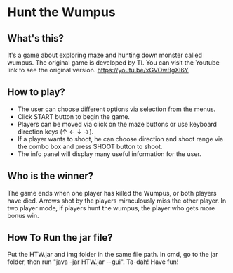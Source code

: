# Hunt the Wumpus

## What's this?
It's a game about exploring maze and hunting down monster called wumpus. The original game is developed by TI. You can visit the Youtube link to see the original version.
https://youtu.be/xGVOw8gXl6Y

## How to play?
- The user can choose different options via selection from the menus.
- Click START button to begin the game.
- Players can be moved via click on the maze buttons or use keyboard direction keys (↑ ← ↓ →).
- If a player wants to shoot, he can choose direction and shoot range via the combo box and press SHOOT button to shoot.
- The info panel will display many useful information for the user.

## Who is the winner?
The game ends when one player has killed the Wumpus, or both players have died. Arrows shot by the players miraculously miss the other player. In two player mode, if players hunt the wumpus, the player who gets more bonus win.

## How To Run the jar file?
Put the HTW.jar and img folder in the same file path. In cmd, go to the jar folder, then run "java -jar HTW.jar --gui". Ta-dah! Have fun!
